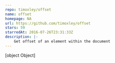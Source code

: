 ```yaml
---
repo: timoxley/offset
name: offset
homepage: NA
url: https://github.com/timoxley/offset
stars: 59
starredAt: 2016-07-26T23:31:33Z
description: |-
    Get offset of an element within the document
---
```


[object Object]
